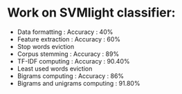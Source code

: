 # Work on SVMlight classifier:

* Data formatting : Accuracy : 40%
* Feature extraction : Accuracy : 60%
* Stop words eviction
* Corpus stemming : Accuracy : 89%
* TF-IDF computing : Accuracy : 90.40%
* Least used words eviction
* Bigrams computing : Accuracy : 86%
* Bigrams and unigrams computing : 91.80%
